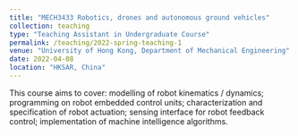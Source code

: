 ```yaml
---
title: "MECH3433 Robotics, drones and autonomous ground vehicles"
collection: teaching
type: "Teaching Assistant in Undergraduate Course"
permalink: /teaching/2022-spring-teaching-1
venue: "University of Hong Kong, Department of Mechanical Engineering"
date: 2022-04-08
location: "HKSAR, China"
---
```


This course aims to cover: modelling of robot kinematics / dynamics; programming on robot embedded control units; characterization and specification of robot actuation; sensing interface for robot feedback control; implementation of machine intelligence algorithms.